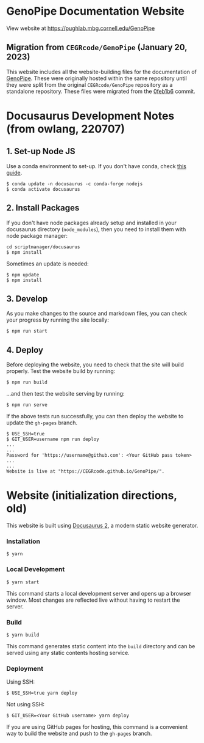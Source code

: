 # GenoPipe Documentation Website

View website at https://pughlab.mbg.cornell.edu/GenoPipe

## Migration from `CEGRcode/GenoPipe` (January 20, 2023)
This website includes all the website-building files for the documentation of [GenoPipe](https://github.com/CEGRcode/GenoPipe). These were originally hosted within the same repository until they were split from the original `CEGRcode/GenoPipe` repository as a standalone repository. These files were migrated from the [0feb1b6](https://github.com/CEGRcode/GenoPipe/commit/0feb1b6d30fb643bea11a1e28e0aa165fc6014cb) commit.

# Docusaurus Development Notes (from owlang, 220707)

## 1. Set-up Node JS
Use a conda environment to set-up. If you don't have conda, check [this guide](https://medium.com/ayuth/install-anaconda-on-macos-with-homebrew-c94437d63a37).

```
$ conda update -n docusaurus -c conda-forge nodejs
$ conda activate docusaurus
```

## 2. Install Packages
If you don't have node packages already setup and installed in your docusaurus directory (`node_modules`), then you need to install them with node package manager:

```
cd scriptmanager/docusaurus
$ npm install
```
Sometimes an update is needed:

```
$ npm update
$ npm install
```

## 3. Develop
As you make changes to the source and markdown files, you can check your progress by running the site locally:
```
$ npm run start
```

## 4. Deploy
Before deploying the website, you need to check that the site will build properly. Test the website build by running:
```
$ npm run build
```
...and then test the website serving by running:
```
$ npm run serve
```

If the above tests run successfully, you can then deploy the website to update the `gh-pages` branch.

```
$ USE_SSH=true
$ GIT_USER=username npm run deploy
...
...
Password for 'https://username@github.com': <Your GitHub pass token>
...
...
Website is live at "https://CEGRcode.github.io/GenoPipe/".
```

# Website (initialization directions, old)

This website is built using [Docusaurus 2](https://docusaurus.io/), a modern static website generator.

### Installation

```
$ yarn
```

### Local Development

```
$ yarn start
```

This command starts a local development server and opens up a browser window. Most changes are reflected live without having to restart the server.

### Build

```
$ yarn build
```

This command generates static content into the `build` directory and can be served using any static contents hosting service.

### Deployment

Using SSH:

```
$ USE_SSH=true yarn deploy
```

Not using SSH:

```
$ GIT_USER=<Your GitHub username> yarn deploy
```

If you are using GitHub pages for hosting, this command is a convenient way to build the website and push to the `gh-pages` branch.
